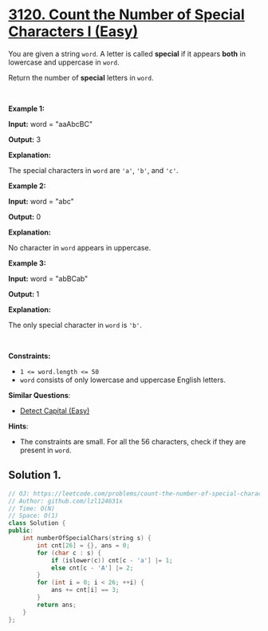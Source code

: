 # [3120. Count the Number of Special Characters I (Easy)](https://leetcode.com/problems/count-the-number-of-special-characters-i)

<p>You are given a string <code>word</code>. A letter is called <strong>special</strong> if it appears <strong>both</strong> in lowercase and uppercase in <code>word</code>.</p>

<p>Return the number of<em> </em><strong>special</strong> letters in<em> </em><code>word</code>.</p>

<p>&nbsp;</p>
<p><strong class="example">Example 1:</strong></p>

<div class="example-block">
<p><strong>Input:</strong> <span class="example-io">word = &quot;aaAbcBC&quot;</span></p>

<p><strong>Output:</strong> <span class="example-io">3</span></p>

<p><strong>Explanation:</strong></p>

<p>The special characters in <code>word</code> are <code>&#39;a&#39;</code>, <code>&#39;b&#39;</code>, and <code>&#39;c&#39;</code>.</p>
</div>

<p><strong class="example">Example 2:</strong></p>

<div class="example-block">
<p><strong>Input:</strong> <span class="example-io">word = &quot;abc&quot;</span></p>

<p><strong>Output:</strong> <span class="example-io">0</span></p>

<p><strong>Explanation:</strong></p>

<p>No character in <code>word</code> appears in uppercase.</p>
</div>

<p><strong class="example">Example 3:</strong></p>

<div class="example-block">
<p><strong>Input:</strong> <span class="example-io">word = &quot;abBCab&quot;</span></p>

<p><strong>Output:</strong> 1</p>

<p><strong>Explanation:</strong></p>

<p>The only special character in <code>word</code> is <code>&#39;b&#39;</code>.</p>
</div>

<p>&nbsp;</p>
<p><strong>Constraints:</strong></p>

<ul>
	<li><code>1 &lt;= word.length &lt;= 50</code></li>
	<li><code>word</code> consists of only lowercase and uppercase English letters.</li>
</ul>

**Similar Questions**:

- [Detect Capital (Easy)](https://leetcode.com/problems/detect-capital)

**Hints**:

- The constraints are small. For all the 56 characters, check if they are present in <code>word</code>.

## Solution 1.

```cpp
// OJ: https://leetcode.com/problems/count-the-number-of-special-characters-i
// Author: github.com/lzl124631x
// Time: O(N)
// Space: O(1)
class Solution {
public:
    int numberOfSpecialChars(string s) {
        int cnt[26] = {}, ans = 0;
        for (char c : s) {
            if (islower(c)) cnt[c - 'a'] |= 1;
            else cnt[c - 'A'] |= 2;
        }
        for (int i = 0; i < 26; ++i) {
            ans += cnt[i] == 3;
        }
        return ans;
    }
};
```
